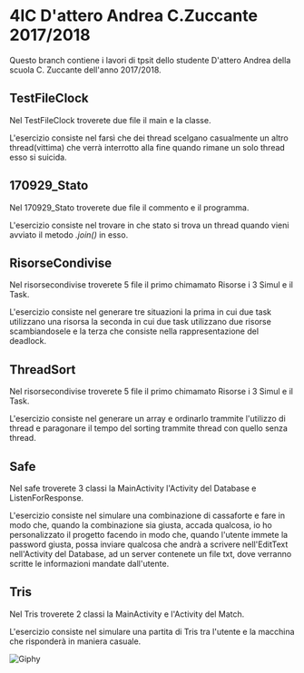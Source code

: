 # 4IC D'attero Andrea C.Zuccante 2017/2018
Questo branch contiene i lavori di tpsit dello studente D'attero Andrea della scuola C. Zuccante dell'anno 2017/2018.

## TestFileClock
Nel TestFileClock troverete due file il main e la classe.

L'esercizio consiste nel farsì che dei thread scelgano casualmente un altro thread(vittima) che verrà interrotto alla fine quando rimane un solo thread esso si suicida.

## 170929_Stato
Nel 170929_Stato troverete due file il commento e il programma.

L'esercizio consiste nel trovare in che stato si trova un thread quando vieni avviato il metodo _.join()_ in esso.

## RisorseCondivise
Nel risorsecondivise troverete 5 file il primo chimamato Risorse i 3 Simul e il Task.

L'esercizio consiste nel generare tre situazioni la prima in cui due task utilizzano una risorsa la seconda in cui due task utilizzano due risorse scambiandosele e la terza che consiste nella rappresentazione del deadlock.

## ThreadSort
Nel risorsecondivise troverete 5 file il primo chimamato Risorse i 3 Simul e il Task.

L'esercizio consiste nel generare un array e ordinarlo trammite l'utilizzo di thread e paragonare il tempo del sorting trammite thread con quello senza thread.

## Safe
Nel safe troverete 3 classi la MainActivity l'Activity del Database e ListenForResponse.

L'esercizio consiste nel simulare una combinazione di cassaforte e fare in modo che, quando la combinazione sia giusta, accada qualcosa,
io ho personalizzato il progetto facendo in modo che, quando l'utente immete la password giusta, possa inviare qualcosa che andrà a scrivere nell'EditText nell'Activity del Database, ad un server contenete un file txt, dove verranno scritte le informazioni mandate dall'utente.

## Tris
Nel Tris troverete 2 classi la MainActivity e l'Activity del Match.

L'esercizio consiste nel simulare una partita di Tris tra l'utente e la macchina che risponderà in maniera casuale.

![Giphy](https://media.giphy.com/media/xTiTnJ3BooiDs8dL7W/giphy.gif)
